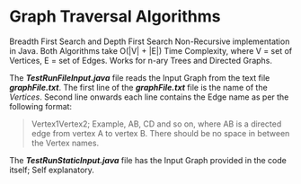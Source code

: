 # Graph Traversal Algorithms

Breadth First Search and Depth First Search Non-Recursive implementation in Java.
Both Algorithms take O(|V| + |E|) Time Complexity, where V = set of Vertices, E = set of Edges.
Works for n-ary Trees and Directed Graphs.

The ***TestRunFileInput.java*** file reads the Input Graph from the text file ***graphFile.txt***.
The first line of the ***graphFile.txt*** file is the name of the *Vertices*. Second line onwards
each line contains the Edge name as per the following format:
> Vertex1Vertex2; Example, AB, CD and so on, where AB is a directed edge from vertex A to vertex B.
There should be no space in between the Vertex names.

The ***TestRunStaticInput.java*** file has the Input Graph provided in the code itself; Self explanatory.
